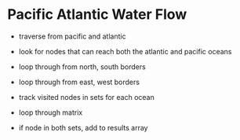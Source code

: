 # Pacific Atlantic Water Flow

- traverse from pacific and atlantic
- look for nodes that can reach both the atlantic and pacific oceans
- loop through from north, south borders
- loop through from east, west borders
- track visited nodes in sets for each ocean

- loop through matrix
- if node in both sets, add to results array